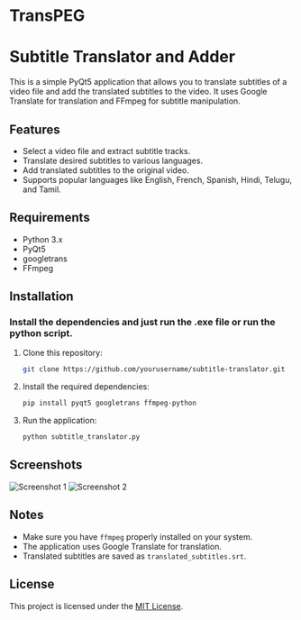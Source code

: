 # TransPEG

# Subtitle Translator and Adder

This is a simple PyQt5 application that allows you to translate subtitles of a video file and add the translated subtitles to the video. It uses Google Translate for translation and FFmpeg for subtitle manipulation.

## Features

- Select a video file and extract subtitle tracks.
- Translate desired subtitles to various languages.
- Add translated subtitles to the original video.
- Supports popular languages like English, French, Spanish, Hindi, Telugu, and Tamil.

## Requirements

- Python 3.x
- PyQt5
- googletrans
- FFmpeg

## Installation

### Install the dependencies and just run the .exe file or run the python script.

1. Clone this repository:

   ```bash
   git clone https://github.com/yourusername/subtitle-translator.git

2. Install the required dependencies:

    ```bash
    pip install pyqt5 googletrans ffmpeg-python
    ```
3. Run the application:
    ```bash
    python subtitle_translator.py
    ```
## Screenshots

![Screenshot 1](images/image1.png)
![Screenshot 2](images/image2.png)


## Notes

- Make sure you have `ffmpeg` properly installed on your system.
- The application uses Google Translate for translation.
- Translated subtitles are saved as `translated_subtitles.srt`.

## License

This project is licensed under the [MIT License](LICENSE).

    
